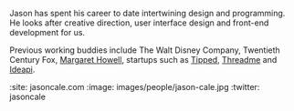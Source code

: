 Jason has spent his career to date intertwining design and programming. He looks after creative direction, user interface design and front-end development for us. 

Previous working buddies include The Walt Disney Company, Twentieth Century Fox, [Margaret Howell](http://www.margarethowell.co.uk), startups such as [Tipped](http://tipped.co.uk), [Threadme](http://threadme.co.uk) and [Ideapi](http://ideapi.com). 

:site: jasoncale.com
:image: images/people/jason-cale.jpg
:twitter: jasoncale